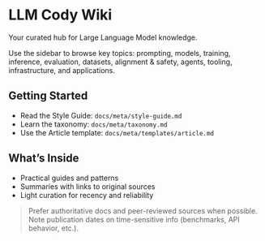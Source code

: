 # LLM Cody Wiki

Your curated hub for Large Language Model knowledge.

Use the sidebar to browse key topics: prompting, models, training, inference, evaluation, datasets, alignment & safety, agents, tooling, infrastructure, and applications.

## Getting Started
- Read the Style Guide: `docs/meta/style-guide.md`
- Learn the taxonomy: `docs/meta/taxonomy.md`
- Use the Article template: `docs/meta/templates/article.md`

## What’s Inside
- Practical guides and patterns
- Summaries with links to original sources
- Light curation for recency and reliability

> Prefer authoritative docs and peer-reviewed sources when possible. Note publication dates on time-sensitive info (benchmarks, API behavior, etc.).
